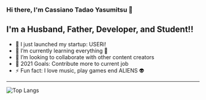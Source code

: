 ### Hi there, I'm Cassiano Tadao Yasumitsu 👋
## I'm a Husband, Father, Developer, and Student!!

- 🔭 I just launched my startup: USERi!
- 🌱 I’m currently learning everything 🤣
- 👯 I’m looking to collaborate with other content creators
- 🥅 2021 Goals: Contribute more to current job
- ⚡ Fun fact: I love music, play games end ALIENS 👽

---

![Top Langs](https://github-readme-stats.vercel.app/api/top-langs/?username=cassianotadaoyasumitsu&layout=compact)

